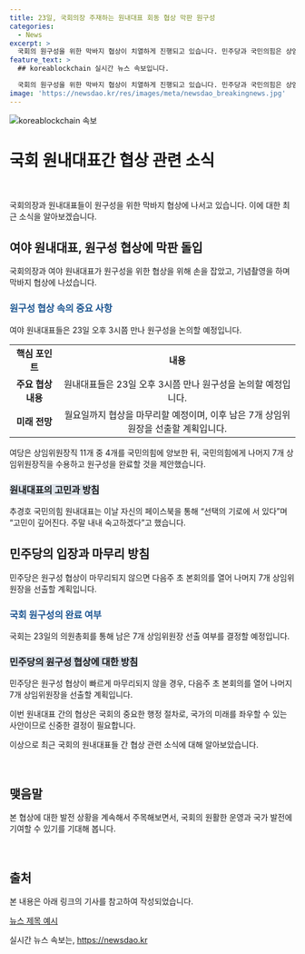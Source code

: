 ```yaml
---
title: 23일, 국회의장 주재하는 원내대표 회동 협상 막판 원구성
categories:
  - News
excerpt: >
  국회의 원구성을 위한 막바지 협상이 치열하게 진행되고 있습니다. 민주당과 국민의힘은 상임위원장직을 둘러싼 입장차로 협상이 복잡해졌는데, 민주당은 윤석열 대통령의 재의요구권 행사 중단을 조건으로 국민의힘의 제안을 거절했습니다. 이에 국민의힘은 나머지 상임위원장직을 수용하고 원구성을 완료할지 여부는 24일 의원총회에서 결정할 예정입니다. 원내대표들은 선택의 기로에 서 있다며 주말 내내 숙고할 것을 밝혔습니다. 
feature_text: >
  ## koreablockchain 실시간 뉴스 속보입니다.

  국회의 원구성을 위한 막바지 협상이 치열하게 진행되고 있습니다. 민주당과 국민의힘은 상임위원장직을 둘러싼 입장차로 협상이 복잡해졌는데, 민주당은 윤석열 대통령의 재의요구권 행사 중단을 조건으로 국민의힘의 제안을 거절했습니다. 이에 국민의힘은 나머지 상임위원장직을 수용하고 원구성을 완료할지 여부는 24일 의원총회에서 결정할 예정입니다. 원내대표들은 선택의 기로에 서 있다며 주말 내내 숙고할 것을 밝혔습니다. 
image: 'https://newsdao.kr/res/images/meta/newsdao_breakingnews.jpg'
---
```


<p><img src="https://newsdao.kr/res/images/meta/newsdao_breakingnews.jpg" alt="koreablockchain 속보" /></p>

<h1 data-ke-size="size26">국회 원내대표간 협상 관련 소식</h1>

<p data-ke-size="size16">&nbsp;</p>

<p>국회의장과 원내대표들이 원구성을 위한 막바지 협상에 나서고 있습니다. 이에 대한 최근 소식을 알아보겠습니다.</p>

<h2 data-ke-size="size24">여야 원내대표, 원구성 협상에 막판 돌입</h2>

<p>국회의장과 여야 원내대표가 원구성을 위한 협상을 위해 손을 잡았고, 기념촬영을 하며 막바지 협상에 나섰습니다. </p>

<h3><b><span style="color: #1a5490;">원구성 협상 속의 중요 사항</span></b></h3>

<p>여야 원내대표들은 23일 오후 3시쯤 만나 원구성을 논의할 예정입니다. </p>

<table>
  <tr>
    <td style="text-align: center; height: 17px;"><b>핵심 포인트</b></td>
    <td style="text-align: center; height: 17px;"><b>내용</b></td>
  </tr>
  <tr>
    <td style="text-align: center; height: 17px;"><b>주요 협상 내용</b></td>
    <td style="text-align: center; height: 17px;">원내대표들은 23일 오후 3시쯤 만나 원구성을 논의할 예정입니다.</td>
  </tr>
  <tr>
    <td style="text-align: center; height: 17px;"><b>미래 전망</b></td>
    <td style="text-align: center; height: 17px;">월요일까지 협상을 마무리할 예정이며, 이후 남은 7개 상임위원장을 선출할 계획입니다.</td>
  </tr>
</table>

<p>여당은 상임위원장직 11개 중 4개를 국민의힘에 양보한 뒤, 국민의힘에게 나머지 7개 상임위원장직을 수용하고 원구성을 완료할 것을 제안했습니다.</p>

<h3><b><span style="background-color: #21538527;">원내대표의 고민과 방침</span></b></h3>

<p>추경호 국민의힘 원내대표는 이날 자신의 페이스북을 통해 “선택의 기로에 서 있다”며 “고민이 깊어진다. 주말 내내 숙고하겠다”고 했습니다.</p>

<h2 data-ke-size="size24">민주당의 입장과 마무리 방침</h2>

<p>민주당은 원구성 협상이 마무리되지 않으면 다음주 초 본회의를 열어 나머지 7개 상임위원장을 선출할 계획입니다.</p>

<h3><b><span style="color: #1a5490;">국회 원구성의 완료 여부</span></b></h3>

<p>국회는 23일의 의원총회를 통해 남은 7개 상임위원장 선출 여부를 결정할 예정입니다.</p>

<h3><b><span style="background-color: #21538527;">민주당의 원구성 협상에 대한 방침</span></b></h3>

<p>민주당은 원구성 협상이 빠르게 마무리되지 않을 경우, 다음주 초 본회의를 열어 나머지 7개 상임위원장을 선출할 계획입니다.</p>

<p>이번 원내대표 간의 협상은 국회의 중요한 행정 절차로, 국가의 미래를 좌우할 수 있는 사안이므로 신중한 결정이 필요합니다. </p>

<p>이상으로 최근 국회의 원내대표들 간 협상 관련 소식에 대해 알아보았습니다.</p>

<p data-ke-size="size16">&nbsp;</p>

<h2 data-ke-size="size26">맺음말</h2>

<p>본 협상에 대한 발전 상황을 계속해서 주목해보면서, 국회의 원활한 운영과 국가 발전에 기여할 수 있기를 기대해 봅니다.</p>

<p data-ke-size="size16">&nbsp;</p>

<h2 data-ke-size="size26">출처</h2>

<p data-ke-size="size16">본 내용은 아래 링크의 기사를 참고하여 작성되었습니다.</p>

<p data-ke-size="size16"><a href="https://www.examplelink.com">뉴스 제목 예시</a></p>
실시간 뉴스 속보는, <a href="https://newsdao.kr" rel="dofollow">https://newsdao.kr</a>


